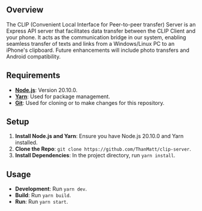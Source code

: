 ## Overview

The CLIP (Convenient Local Interface for Peer-to-peer transfer) Server is an Express API server that facilitates data transfer between the CLIP Client and your phone. It acts as the communication bridge in our system, enabling seamless transfer of texts and links from a Windows/Linux PC to an iPhone's clipboard. Future enhancements will include photo transfers and Android compatibility.

## Requirements

- **[Node.js](https://nodejs.org/en/download)**: Version 20.10.0.
- **[Yarn](https://yarnpkg.com/getting-started/install)**: Used for package management.
- **[Git](https://git-scm.com/downloads)**: Used for cloning or to make changes for this repository.

## Setup

1. **Install Node.js and Yarn**: Ensure you have Node.js 20.10.0 and Yarn installed.
2. **Clone the Repo**: `git clone https://github.com/ThanMatt/clip-server`.
3. **Install Dependencies**: In the project directory, run `yarn install`.

## Usage

- **Development**: Run `yarn dev`.
- **Build**: Run `yarn build`.
- **Run**: Run `yarn start`.
